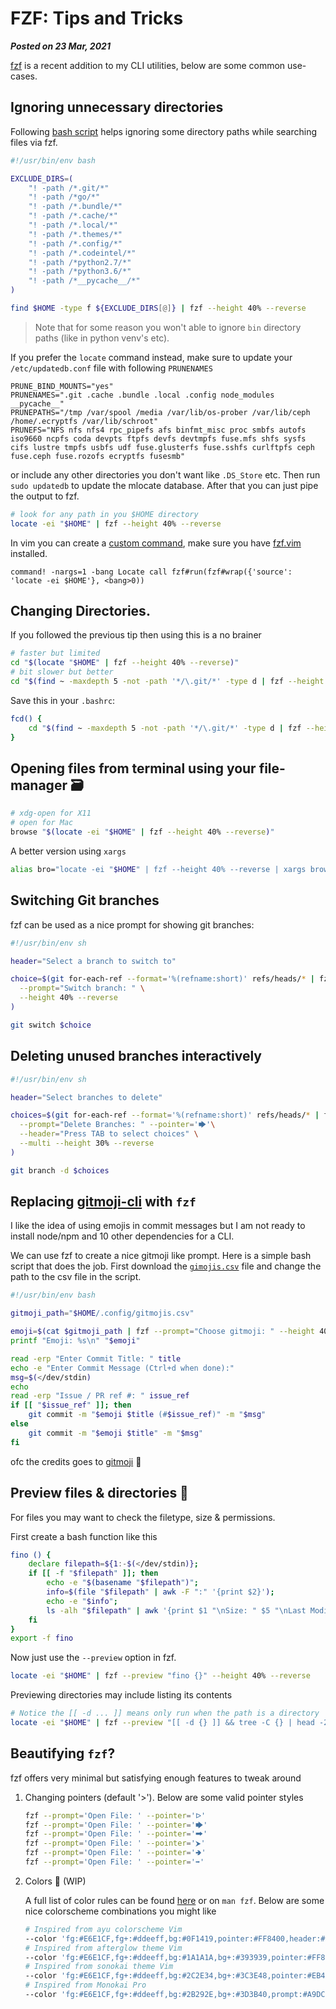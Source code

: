 # FZF: Tips and Tricks
**_Posted on 23 Mar, 2021_** 

[fzf](https://github.com/junegunn/fzf) is a recent addition to my CLI utilities, below are some common use-cases.

## Ignoring unnecessary directories

Following [bash script](https://github.com/Bhupesh-V/.Varshney/blob/master/scripts/xfi) helps ignoring some directory paths while searching files via fzf.

```bash
#!/usr/bin/env bash

EXCLUDE_DIRS=(
    "! -path /*.git/*"
    "! -path /*go/*"
    "! -path /*.bundle/*"
    "! -path /*.cache/*"
    "! -path /*.local/*"
    "! -path /*.themes/*"
    "! -path /*.config/*"
    "! -path /*.codeintel/*"
    "! -path /*python2.7/*"
    "! -path /*python3.6/*"
    "! -path /*__pycache__/*"
)

find $HOME -type f ${EXCLUDE_DIRS[@]} | fzf --height 40% --reverse
```

> Note that for some reason you won't able to ignore `bin` directory paths (like in python venv's etc).

If you prefer the `locate` command instead, make sure to update your `/etc/updatedb.conf` file with following `PRUNENAMES`
```
PRUNE_BIND_MOUNTS="yes"
PRUNENAMES=".git .cache .bundle .local .config node_modules __pycache__"
PRUNEPATHS="/tmp /var/spool /media /var/lib/os-prober /var/lib/ceph /home/.ecryptfs /var/lib/schroot"
PRUNEFS="NFS nfs nfs4 rpc_pipefs afs binfmt_misc proc smbfs autofs iso9660 ncpfs coda devpts ftpfs devfs devtmpfs fuse.mfs shfs sysfs cifs lustre tmpfs usbfs udf fuse.glusterfs fuse.sshfs curlftpfs ceph fuse.ceph fuse.rozofs ecryptfs fusesmb"
```

or include any other directories you don't want like `.DS_Store` etc.
Then run `sudo updatedb` to update the mlocate database. After that you can just pipe the output to fzf.

```bash
# look for any path in you $HOME directory
locate -ei "$HOME" | fzf --height 40% --reverse
```

In vim you can create a [custom command](https://github.com/junegunn/fzf/blob/master/README-VIM.md#fzfrun), make sure you have [fzf.vim](https://github.com/junegunn/fzf.vim) installed.

```vim
command! -nargs=1 -bang Locate call fzf#run(fzf#wrap({'source': 'locate -ei $HOME'}, <bang>0))
```

## Changing Directories.

If you followed the previous tip then using this is a no brainer

```bash
# faster but limited
cd "$(locate "$HOME" | fzf --height 40% --reverse)"
# bit slower but better
cd "$(find ~ -maxdepth 5 -not -path '*/\.git/*' -type d | fzf --height 40% --reverse)"
```

Save this in your `.bashrc`:
```bash
fcd() {
    cd "$(find ~ -maxdepth 5 -not -path '*/\.git/*' -type d | fzf --height 40% --reverse)"
}
```

## Opening files from terminal using your file-manager 🗃️

```bash
# xdg-open for X11
# open for Mac
browse "$(locate -ei "$HOME" | fzf --height 40% --reverse)"
```

A better version using `xargs`

```bash
alias bro="locate -ei "$HOME" | fzf --height 40% --reverse | xargs browse 2>/dev/null"
```

## Switching Git branches

fzf can be used as a nice prompt for showing git branches:

```bash
#!/usr/bin/env sh

header="Select a branch to switch to"

choice=$(git for-each-ref --format='%(refname:short)' refs/heads/* | fzf \
  --prompt="Switch branch: " \
  --height 40% --reverse
)

git switch $choice
```

## Deleting unused branches interactively
```bash
#!/usr/bin/env sh

header="Select branches to delete"

choices=$(git for-each-ref --format='%(refname:short)' refs/heads/* | fzf \
  --prompt="Delete Branches: " --pointer='🡆'\
  --header="Press TAB to select choices" \
  --multi --height 30% --reverse
)

git branch -d $choices
```

## Replacing [gitmoji-cli](https://github.com/carloscuesta/gitmoji-cli) with `fzf`

I like the idea of using emojis in commit messages but I am not ready to install node/npm and 10 other dependencies for a CLI.

We can use fzf to create a nice gitmoji like prompt. Here is a simple bash script that does the job.
First download the [`gimojis.csv`](https://gist.github.com/Bhupesh-V/43bc0f2d8b84ea6c2ce767de56260b34) file and change the path to the csv file in the script.

```bash
#!/usr/bin/env bash

gitmoji_path="$HOME/.config/gitmojis.csv"

emoji=$(cat $gitmoji_path | fzf --prompt="Choose gitmoji: " --height 40% --reverse | awk '{print $1}')
printf "Emoji: %s\n" "$emoji"

read -erp "Enter Commit Title: " title
echo -e "Enter Commit Message (Ctrl+d when done):"
msg=$(</dev/stdin)
echo
read -erp "Issue / PR ref #: " issue_ref
if [[ "$issue_ref" ]]; then
    git commit -m "$emoji $title (#$issue_ref)" -m "$msg"
else
    git commit -m "$emoji $title" -m "$msg"
fi
```

ofc the credits goes to [gitmoji](https://gitmoji.dev/) 💚️

## Preview files & directories 📂️

For files you may want to check the filetype, size & permissions.

First create a bash function like this

```bash
fino () { 
    declare filepath=${1:-$(</dev/stdin)};
    if [[ -f "$filepath" ]]; then
        echo -e "$(basename "$filepath")";
        info=$(file "$filepath" | awk -F ":" '{print $2}');
        echo -e "$info";
        ls -alh "$filepath" | awk '{print $1 "\nSize: " $5 "\nLast Modify: " $6 " " $7 " " $8}';
    fi
}
export -f fino
```

Now just use the `--preview` option in fzf.

```bash
locate -ei "$HOME" | fzf --preview "fino {}" --height 40% --reverse
```

Previewing directories may include listing its contents

```bash
# Notice the [[ -d ... ]] means only run when the path is a directory
locate -ei "$HOME" | fzf --preview "[[ -d {} ]] && tree -C {} | head -200" --height 40% --reverse
```

## Beautifying `fzf`?

fzf offers very minimal but satisfying enough features to tweak around

1. Changing pointers (default '>'). Below are some valid pointer styles
   ```bash
   fzf --prompt='Open File: ' --pointer='ᐅ'
   fzf --prompt='Open File: ' --pointer='🡆'
   fzf --prompt='Open File: ' --pointer='🠲'
   fzf --prompt='Open File: ' --pointer='⮞'
   fzf --prompt='Open File: ' --pointer='🢂'
   fzf --prompt='Open File: ' --pointer='➡'
   ```

2. Colors 💅️ (WIP)

   A full list of color rules can be found [here](https://www.mankier.com/1/fzf#Options-Display) or on `man fzf`.
   Below are some nice colorscheme combinations you might like
   ```bash
   # Inspired from ayu colorscheme Vim
   --color 'fg:#E6E1CF,fg+:#ddeeff,bg:#0F1419,pointer:#FF8400,header:#70B650,query:#FCD363'
   # Inspired from afterglow theme Vim
   --color 'fg:#E6E1CF,fg+:#ddeeff,bg:#1A1A1A,bg+:#393939,pointer:#FF8400,header:#717879'
   # Inspired from sonokai theme Vim
   --color 'fg:#E6E1CF,fg+:#ddeeff,bg:#2C2E34,bg+:#3C3E48,pointer:#EB4B48,header:#7F8490'
   # Inspired from Monokai Pro
   --color 'fg:#E6E1CF,fg+:#ddeeff,bg:#2B292E,bg+:#3D3B40,prompt:#A9DC76,pointer:#FF6188,header:#AB9DF2,query:#FFD866'
   ```

